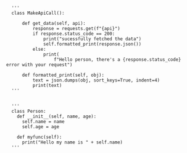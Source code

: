

      '''
      class MakeApiCall():
      
          def get_data(self, api):
              response = requests.get(f"{api}")
              if response.status_code == 200:
                  print("sucessfully fetched the data")
                  self.formatted_print(response.json())
              else:
                  print(
                      f"Hello person, there's a {response.status_code} error with your request")
                  
          def formatted_print(self, obj):
              text = json.dumps(obj, sort_keys=True, indent=4)
              print(text)
      '''
      
      
      '''
      class Person:
        def __init__(self, name, age):
          self.name = name
          self.age = age
      
        def myfunc(self):
          print("Hello my name is " + self.name)
      '''  
